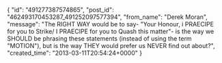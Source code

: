  {
   "id": "491277387574865",
   "post_id": "462493170453287_491252097577394",
   "from_name": "Derek Moran",
   "message": "The RIGHT WAY would be to say- \"Your Honour, i PRAECIPE for you to Strike/ I PRAECIPE for you to Quash this matter\"- is the way we SHOULD be phrasing these statements (instead of using the term \"MOTION\"), but is the way THEY would prefer us NEVER find out about?",
   "created_time": "2013-03-11T20:54:24+0000"
 }
